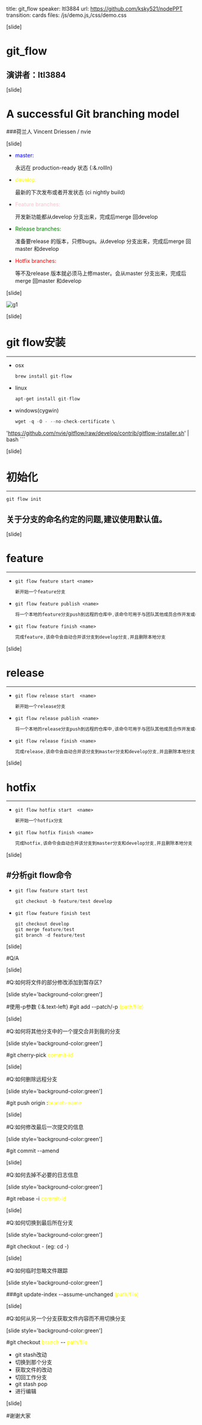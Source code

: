 title: git_flow
speaker: ltl3884
url: https://github.com/ksky521/nodePPT
transition: cards
files: /js/demo.js,/css/demo.css

[slide]

# git_flow
## 演讲者：ltl3884

[slide]

# A successful Git branching model

###荷兰人 Vincent Driessen / nvie

[slide]

* <p style='color:blue'>master:</p> 永远在 production-ready 状态 {:&.rollIn}
* <p style='color:yellow'>develop:</p> 最新的下次发布或者开发状态 (ci nightly build)
* <p style='color:pink'>Feature branches:</p>开发新功能都从develop 分支出来，完成后merge 回develop
* <p style='color:green'>Release branches:</p> 准备要release 的版本，只修bugs。从develop 分支出来，完成后merge 回master 和develop
* <p style='color:red'>Hotfix branches:</p> 等不及release 版本就必须马上修master。会从master 分支出来，完成后merge 回master 和develop


[slide]

![g1](/img/git-model.png)

[slide]

# git flow安装
----

* osx
	```java
	brew install git-flow
	```
* linux
	```java
	apt-get install git-flow
	```
* windows(cygwin)
	```java
	wget -q -O - --no-check-certificate \
'https://github.com/nvie/gitflow/raw/develop/contrib/gitflow-installer.sh' | bash
	```

[slide]	

 # 初始化
 ----

 `git flow init`
 ## 关于分支的命名约定的问题,建议使用默认值。

[slide]
 
 # feature
 ----

 * `git flow feature start <name>`
	 ```java
	 新开始一个feature分支
	 ```
 * `git flow feature publish <name>`
   ```java
   将一个本地的feature分支push到远程的仓库中,该命令可用于与团队其他成员合作开发或者备份自己的代码
   ``` 
 * `git flow feature finish <name>`
    ```java
    完成feature,该命令会自动合并该分支到develop分支,并且删除本地分支
    ``` 

[slide]
 
 # release
 ----

 * `git flow release start  <name>`
	 ```java
	 新开始一个release分支
	 ```
 * `git flow release publish <name>`
   ```java
   将一个本地的release分支push到远程的仓库中,该命令可用于与团队其他成员合作开发或者备份自己的代码
   ``` 
 * `git flow release finish <name>`
    ```java
    完成release,该命令会自动合并该分支到master分支和develop分支,并且删除本地分支
    ```
[slide]

 # hotfix
 ----

 * `git flow hotfix start  <name>`
   ```java
   新开始一个hotfix分支
   ``` 
 * `git flow hotfix finish <name>` 
   ```java
   完成hotfix,该命令会自动合并该分支到master分支和develop分支,并且删除本地分支
	 ```

[slide]

 #分析git flow命令
 ----
 * `git flow feature start test`
   ```java
   git checkout -b feature/test develop
   ```
 * `git flow feature finish test`
   ```java
   git checkout develop
   git merge feature/test
   git branch -d feature/test
   ```   

[slide]

 #Q/A

[slide]

#Q:如何将文件的部分修改添加到暂存区?

[slide style='background-color:green']

#使用-p参数 {:&.text-left}
#git add --patch/-p <span style='color:yellow'>(path/file)</span>

[slide]

#Q:如何将其他分支中的一个提交合并到我的分支

[slide style='background-color:green']

#git cherry-pick <span style='color:yellow'>commit-id</span>

[slide]

#Q:如何删除远程分支

[slide style='background-color:green']

#git push origin :<span style='color:yellow'>branch-name</span>

[slide]

#Q:如何修改最后一次提交的信息

[slide style='background-color:green']

#git commit --amend

[slide]

#Q:如何去掉不必要的日志信息

[slide style='background-color:green']

#git rebase -i <span style='color:yellow'>commit-id</span>

[slide]

#Q:如何切换到最后所在分支

[slide style='background-color:green']

#git checkout - (eg: cd -)

[slide]

#Q:如何临时忽略文件跟踪

[slide style='background-color:green']

###git update-index --assume-unchanged <span style='color:yellow'>(path/file)</span>

[slide]

#Q:如何从另一个分支获取文件内容而不用切换分支

[slide style='background-color:green']

#git checkout <span style='color:yellow'>branch</span> -- <span style='color:yellow'>path/file</span>

 * git stash改动
 * 切换到那个分支
 * 获取文件的改动
 * 切回工作分支
 * git stash pop
 * 进行编辑

 [slide]

 #谢谢大家

<style>
.text-left{
    text-align:left;
}
</style>








